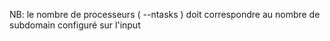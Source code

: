 NB:  le nombre de processeurs ( --ntasks )  doit correspondre au nombre de subdomain configuré sur l'input 

